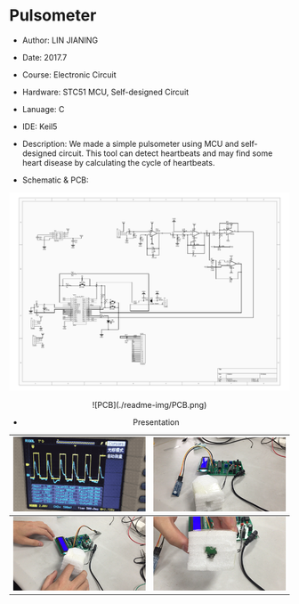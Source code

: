 # Pulsometer

- Author: LIN JIANING
- Date: 2017.7
- Course: Electronic Circuit
- Hardware: STC51 MCU, Self-designed Circuit
- Lanuage: C
- IDE: Keil5
- Description: We made a simple pulsometer using MCU and self-designed circuit. This tool can detect heartbeats and may find some heart disease by calculating the cycle of heartbeats.

- Schematic & PCB:

![circuit](./readme-img/circuit.jpg)

<div align=center>![PCB](./readme-img/PCB.png)

- Presentation

| ![wave](./readme-img/wave.gif)               | ![pulsometer1](./readme-img/pulsometer1.png) |
| -------------------------------------------- | -------------------------------------------- |
| ![pulsometer2](./readme-img/pulsometer2.png) | ![pulsometer3](./readme-img/pulsometer3.png) |

